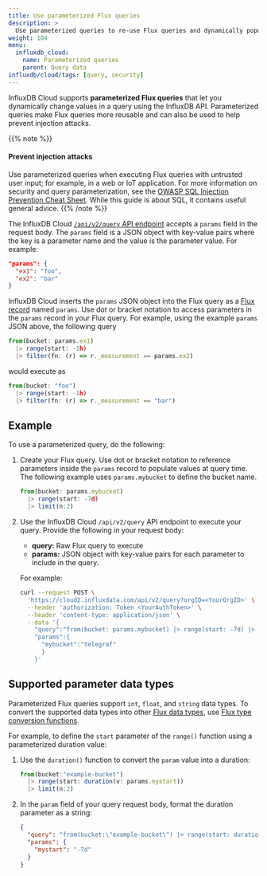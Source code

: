 ```yaml
---
title: Use parameterized Flux queries
description: >
  Use parameterized queries to re-use Flux queries and dynamically populate variables and prevent injection attacks.
weight: 104
menu:
  influxdb_cloud:
    name: Parameterized queries
    parent: Query data
influxdb/cloud/tags: [query, security]
---
```


InfluxDB Cloud supports **parameterized Flux queries** that let you dynamically change values in a query using the InfluxDB API.
Parameterized queries make Flux queries more reusable and can also be used to help prevent injection attacks.

{{% note %}}
#### Prevent injection attacks
Use parameterized queries when executing Flux queries with untrusted user input;
for example, in a web or IoT application.
For more information on security and query parameterization,
see the [OWASP SQL Injection Prevention Cheat Sheet][].
While this guide is about SQL, it contains useful general advice.
{{% /note %}}

The InfluxDB Cloud [`/api/v2/query` API endpoint](/influxdb/cloud/api/#operation/PostQuery)
accepts a `params` field in the request body.
The `params` field is a JSON object with key-value pairs where the key is a
parameter name and the value is the parameter value.
For example:

```json
"params": {
  "ex1": "foo",
  "ex2": "bar" 
}
```

InfluxDB Cloud inserts the `params` JSON object into the Flux query as a
[Flux record](/influxdb/cloud/query-data/get-started/syntax-basics/#records) named `params`.
Use dot or bracket notation to access parameters in the `params` record in your Flux query.
For example, using the example `params` JSON above, the following query

```js
from(bucket: params.ex1)
  |> range(start: -1h)
  |> filter(fn: (r) => r._measurement == params.ex2)
```

would execute as

```js
from(bucket: "foo")
  |> range(start: -1h)
  |> filter(fn: (r) => r._measurement == "bar")
```

## Example

To use a parameterized query, do the following:

1. Create your Flux query.
   Use dot or bracket notation to reference parameters inside the `params`
   record to populate values at query time.
   The following example uses `params.mybucket` to define the bucket name.

    ```js
    from(bucket: params.mybucket)
      |> range(start: -7d)
      |> limit(n:2)
    ```
2. Use the InfluxDB Cloud `/api/v2/query` API endpoint to execute your query.
   Provide the following in your request body:
   
    - **query:** Raw Flux query to execute
    - **params:** JSON object with key-value pairs for each parameter to include in the query.
   
    For example:
   
    ```sh
    curl --request POST \
      'https://cloud2.influxdata.com/api/v2/query?orgID=<YourOrgID>' \
      --header 'authorization: Token <YourAuthToken>' \
      --header 'content-type: application/json' \
      --data '{
        "query":"from(bucket: params.mybucket) |> range(start: -7d) |> limit(n:2)",
        "params":{
          "mybucket":"telegraf"
          }
        }'
    ```

## Supported parameter data types

Parameterized Flux queries support `int`, `float`, and `string` data types.
To convert the supported data types into other [Flux data types](/influxdb/cloud/reference/flux/language/types/#basic-types),
use [Flux type conversion functions](/influxdb/cloud/reference/flux/stdlib/built-in/transformations/type-conversions/).

For example, to define the `start` parameter of the `range()` function using a parameterized duration value:

1. Use the `duration()` function to convert the `param` value into a duration:
    
    ```js
    from(bucket:"example-bucket")
      |> range(start: duration(v: params.mystart))
      |> limit(n:2)
    ```

2. In the `param` field of your query request body, format the duration parameter as a string:

    ```json
    {
      "query": "from(bucket:\"example-bucket\") |> range(start: duration(v : params.mystart)) |> limit(n:2)",
      "params": {
        "mystart": "-7d"
      }
    }
    ```

[OWASP SQL Injection Prevention Cheat Sheet]: https://cheatsheetseries.owasp.org/cheatsheets/SQL_Injection_Prevention_Cheat_Sheet.html#defense-option-1-prepared-statements-with-parameterized-queries
